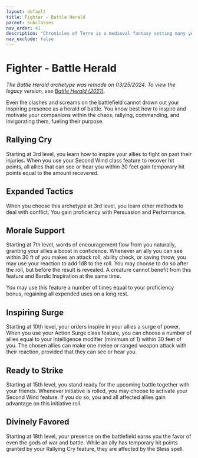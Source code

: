 ```yaml
---
layout: default
title: Fighter - Battle Herald
parent: Subclasses
nav_order: 41
description: "Chronicles of Terre is a medieval fantasy setting many years in the writing."
nav_exclude: false
---
```


# Fighter - Battle Herald

*The Battle Herald archetype was remade on 03/25/2024. To view the legacy version, see [Battle Herald (2021)](Fighter-Herald-old).*

Even the clashes and screams on the battlefield cannot drown out your inspiring presence as a herald of battle. You know best how to inspire and motivate your companions within the chaos, rallying, commanding, and invigorating them, fueling their purpose.

## Rallying Cry

Starting at 3rd level, you learn how to inspire your allies to fight on past their injuries. When you use your Second Wind class feature to recover hit points, all allies that can see or hear you within 30 feet gain temporary hit points equal to the amount recovered. 

## Expanded Tactics

When you choose this archetype at 3rd level, you learn other methods to deal with conflict. You gain proficiency with Persuasion and Performance. 

## Morale Support

Starting at 7th level, words of encouragement flow from you naturally, granting your allies a boost in confidence. Whenever an ally you can see within 30 ft of you makes an attack roll, ability check, or saving throw, you may use your reaction to add 1d8 to the roll. You may choose to do so after the roll, but before the result is revealed. A creature cannot benefit from this feature and Bardic Inspiration at the same time.

You may use this feature a number of times equal to your proficiency bonus, regaining all expended uses on a long rest.

## Inspiring Surge

Starting at 10th level, your orders inspire in your allies a surge of power. When you use your Action Surge class feature, you can choose a number of allies equal to your Intelligence modifier (minimum of 1) within 30 feet of you. The chosen allies can make one melee or ranged weapon attack with their reaction, provided that they can see or hear you. 

## Ready to Strike

Starting at 15th level, you stand ready for the upcoming battle together with your friends. Whenever initiative is rolled, you may choose to activate your Second Wind feature. If you do so, you and all affected allies gain advantage on this initiative roll.

## Divinely Favored

Starting at 18th level, your presence on the battlefield earns you the favor of even the gods of war and battle. While an ally has temporary hit points granted by your Rallying Cry feature, they are affected by the Bless spell.